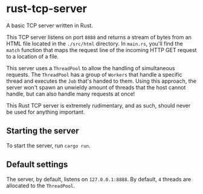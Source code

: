 # rust-tcp-server
A basic TCP server written in Rust. 

This TCP server listens on port `8888` and returns a stream of bytes from an HTML file located in the `./src/html` directory. 
In `main.rs`, you'll find the `match` function that maps the request line of the incoming HTTP GET request to a location of a file. 

This server uses a `ThreadPool` to allow the handling of simultaneous requests. The `ThreadPool` has a group of `Workers` that handle a specific thread and executes the `Job` that's handed to them. Using this approach, the server won't spawn an unwieldy amount of threads that the host cannot handle, but can
also handle many requests at once! 

This Rust TCP server is extremely rudimentary, and as such, should never be used for anything important. 

## Starting the server
To start the server, run `cargo run`. 

## Default settings 
The server, by default, listens on `127.0.0.1:8888`.
By default, `4` threads are allocated to the `ThreadPool`. 